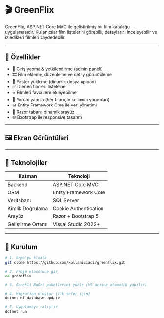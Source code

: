# 🎬 GreenFlix

GreenFlix, ASP.NET Core MVC ile geliştirilmiş bir film kataloğu uygulamasıdır. Kullanıcılar film listelerini görebilir, detaylarını inceleyebilir ve izledikleri filmleri kaydedebilir.

---

## 🚀 Özellikler

- 🔐 Giriş yapma & yetkilendirme (admin paneli)
- 🎞️ Film ekleme, düzenleme ve detay görüntüleme
- 📁 Poster yükleme (dinamik dosya upload)
- ✅ İzlenen filmleri listeleme
- ⭐ Filmleri favorilere ekleyebilme
- 💬 Yorum yapma (her film için kullanıcı yorumları)
- 📊 Entity Framework Core ile veri yönetimi
- 🧭 Razor tabanlı dinamik arayüz
- 🌐 Bootstrap ile responsive tasarım

---

## 🖼️ Ekran Görüntüleri


---

## 🧱 Teknolojiler

| Katman              | Teknoloji                  |
|---------------------|----------------------------|
| Backend             | ASP.NET Core MVC           |
| ORM                 | Entity Framework Core      |
| Veritabanı          | SQL Server                 |
| Kimlik Doğrulama    | Cookie Authentication      |
| Arayüz              | Razor + Bootstrap 5        |
| Geliştirme Ortamı   | Visual Studio 2022+        |

---

## 🔧 Kurulum

```bash
# 1. Repo'yu klonla
git clone https://github.com/kullaniciadi/greenflix.git

# 2. Proje klasörüne gir
cd greenflix

# 3. Gerekli NuGet paketlerini yükle (VS açınca otomatik yapılır)

# 4. Migration oluştur (ilk sefer için)
dotnet ef database update

# 5. Uygulamayı çalıştır
dotnet run
